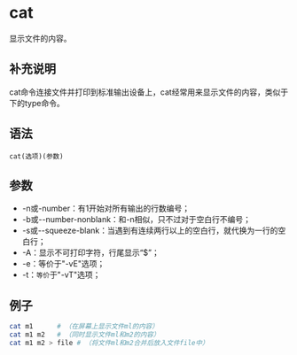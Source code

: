 
cat
===

显示文件的内容。

## 补充说明

cat命令连接文件并打印到标准输出设备上，cat经常用来显示文件的内容，类似于下的type命令。

## 语法

```
cat(选项)(参数)
```

## 参数

- -n或-number：有1开始对所有输出的行数编号； 
- -b或--number-nonblank：和-n相似，只不过对于空白行不编号； 
- -s或--squeeze-blank：当遇到有连续两行以上的空白行，就代换为一行的空白行； 
- -A：显示不可打印字符，行尾显示“$”； 
- -e：等价于"-vE"选项； 
- -t：`等价`于"-vT"选项；


## 例子

```bash 
cat m1      # （在屏幕上显示文件ml的内容） 
cat m1 m2   # （同时显示文件ml和m2的内容） 
cat m1 m2 > file # （将文件ml和m2合并后放入文件file中）
```

